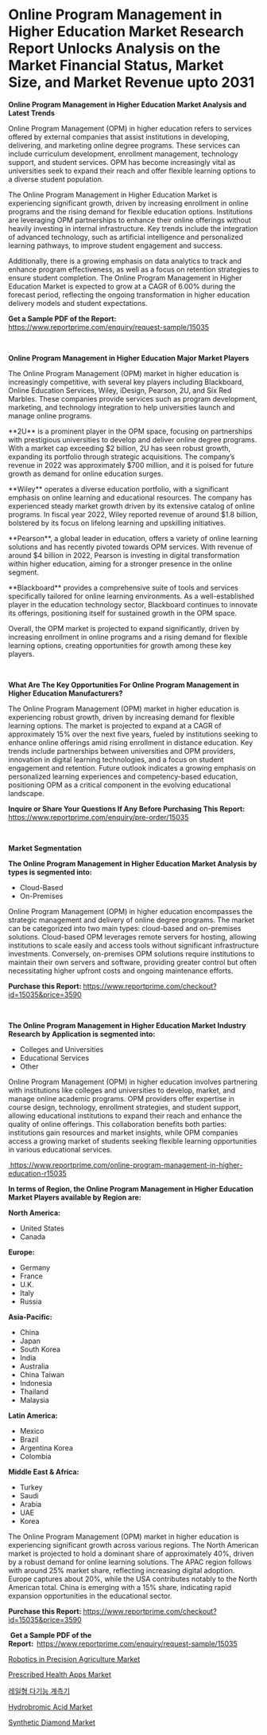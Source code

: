 <p><h1>Online Program Management in Higher Education Market Research Report Unlocks Analysis on the Market Financial Status, Market Size, and Market Revenue upto 2031</h1></p><p><strong>Online Program Management in Higher Education Market Analysis and Latest Trends</strong></p>
<p><p>Online Program Management (OPM) in higher education refers to services offered by external companies that assist institutions in developing, delivering, and marketing online degree programs. These services can include curriculum development, enrollment management, technology support, and student services. OPM has become increasingly vital as universities seek to expand their reach and offer flexible learning options to a diverse student population.</p><p>The Online Program Management in Higher Education Market is experiencing significant growth, driven by increasing enrollment in online programs and the rising demand for flexible education options. Institutions are leveraging OPM partnerships to enhance their online offerings without heavily investing in internal infrastructure. Key trends include the integration of advanced technology, such as artificial intelligence and personalized learning pathways, to improve student engagement and success. </p><p>Additionally, there is a growing emphasis on data analytics to track and enhance program effectiveness, as well as a focus on retention strategies to ensure student completion. The Online Program Management in Higher Education Market is expected to grow at a CAGR of 6.00% during the forecast period, reflecting the ongoing transformation in higher education delivery models and student expectations.</p></p>
<p><strong>Get a Sample PDF of the Report:&nbsp;</strong> <a href="https://www.reportprime.com/enquiry/request-sample/15035">https://www.reportprime.com/enquiry/request-sample/15035</a></p>
<p>&nbsp;</p>
<p><strong>Online Program Management in Higher Education Major Market Players</strong></p>
<p><p>The Online Program Management (OPM) market in higher education is increasingly competitive, with several key players including Blackboard, Online Education Services, Wiley, iDesign, Pearson, 2U, and Six Red Marbles. These companies provide services such as program development, marketing, and technology integration to help universities launch and manage online programs.</p><p>**2U** is a prominent player in the OPM space, focusing on partnerships with prestigious universities to develop and deliver online degree programs. With a market cap exceeding $2 billion, 2U has seen robust growth, expanding its portfolio through strategic acquisitions. The company’s revenue in 2022 was approximately $700 million, and it is poised for future growth as demand for online education surges.</p><p>**Wiley** operates a diverse education portfolio, with a significant emphasis on online learning and educational resources. The company has experienced steady market growth driven by its extensive catalog of online programs. In fiscal year 2022, Wiley reported revenue of around $1.8 billion, bolstered by its focus on lifelong learning and upskilling initiatives.</p><p>**Pearson**, a global leader in education, offers a variety of online learning solutions and has recently pivoted towards OPM services. With revenue of around $4 billion in 2022, Pearson is investing in digital transformation within higher education, aiming for a stronger presence in the online segment.</p><p>**Blackboard** provides a comprehensive suite of tools and services specifically tailored for online learning environments. As a well-established player in the education technology sector, Blackboard continues to innovate its offerings, positioning itself for sustained growth in the OPM space.</p><p>Overall, the OPM market is projected to expand significantly, driven by increasing enrollment in online programs and a rising demand for flexible learning options, creating opportunities for growth among these key players.</p></p>
<p>&nbsp;</p>
<p><strong>What Are The Key Opportunities For Online Program Management in Higher Education Manufacturers?</strong></p>
<p><p>The Online Program Management (OPM) market in higher education is experiencing robust growth, driven by increasing demand for flexible learning options. The market is projected to expand at a CAGR of approximately 15% over the next five years, fueled by institutions seeking to enhance online offerings amid rising enrollment in distance education. Key trends include partnerships between universities and OPM providers, innovation in digital learning technologies, and a focus on student engagement and retention. Future outlook indicates a growing emphasis on personalized learning experiences and competency-based education, positioning OPM as a critical component in the evolving educational landscape.</p></p>
<p><strong>Inquire or Share Your Questions If Any Before Purchasing This Report:</strong> <a href="https://www.reportprime.com/enquiry/pre-order/15035">https://www.reportprime.com/enquiry/pre-order/15035</a></p>
<p>&nbsp;</p>
<p><strong>Market Segmentation</strong></p>
<p><strong>The Online Program Management in Higher Education Market Analysis by types is segmented into:</strong></p>
<p><ul><li>Cloud-Based</li><li>On-Premises</li></ul></p>
<p><p>Online Program Management (OPM) in higher education encompasses the strategic management and delivery of online degree programs. The market can be categorized into two main types: cloud-based and on-premises solutions. Cloud-based OPM leverages remote servers for hosting, allowing institutions to scale easily and access tools without significant infrastructure investments. Conversely, on-premises OPM solutions require institutions to maintain their own servers and software, providing greater control but often necessitating higher upfront costs and ongoing maintenance efforts.</p></p>
<p><strong>Purchase this Report:&nbsp;</strong><a href="https://www.reportprime.com/checkout?id=15035&price=3590">https://www.reportprime.com/checkout?id=15035&price=3590</a></p>
<p>&nbsp;</p>
<p><strong>The Online Program Management in Higher Education Market Industry Research by Application is segmented into:</strong></p>
<p><ul><li>Colleges and Universities</li><li>Educational Services</li><li>Other</li></ul></p>
<p><p>Online Program Management (OPM) in higher education involves partnering with institutions like colleges and universities to develop, market, and manage online academic programs. OPM providers offer expertise in course design, technology, enrollment strategies, and student support, allowing educational institutions to expand their reach and enhance the quality of online offerings. This collaboration benefits both parties: institutions gain resources and market insights, while OPM companies access a growing market of students seeking flexible learning opportunities in various educational services.</p></p>
<p><a href="https://www.reportprime.com/online-program-management-in-higher-education-r15035">&nbsp;https://www.reportprime.com/online-program-management-in-higher-education-r15035</a></p>
<p><strong>In terms of Region, the Online Program Management in Higher Education Market Players available by Region are:</strong></p>
<p>
    <p> <strong> North America: </strong>
        <ul>
            <li>United States</li>
            <li>Canada</li>
        </ul>
        </p> 
    <p> <strong> Europe: </strong>
        <ul>
            <li>Germany</li>
            <li>France</li>
            <li>U.K.</li>
            <li>Italy</li>
            <li>Russia</li>
        </ul>
        </p> 
    <p> <strong> Asia-Pacific: </strong>
        <ul>
            <li>China</li>
            <li>Japan</li>
            <li>South Korea</li>
            <li>India</li>
            <li>Australia</li>
            <li>China Taiwan</li>
            <li>Indonesia</li>
            <li>Thailand</li>
            <li>Malaysia</li>
        </ul>
        </p> 
    <p> <strong> Latin America: </strong>
        <ul>
            <li>Mexico</li>
            <li>Brazil</li>
            <li>Argentina Korea</li>
            <li>Colombia</li>
        </ul>
        </p> 
    <p> <strong> Middle East & Africa: </strong>
        <ul>
            <li>Turkey</li>
            <li>Saudi</li>
            <li>Arabia</li>
            <li>UAE</li>
            <li>Korea</li>
        </ul>
    </p>
    </p>
<p><p>The Online Program Management (OPM) market in higher education is experiencing significant growth across various regions. The North American market is projected to hold a dominant share of approximately 40%, driven by a robust demand for online learning solutions. The APAC region follows with around 25% market share, reflecting increasing digital adoption. Europe captures about 20%, while the USA contributes notably to the North American total. China is emerging with a 15% share, indicating rapid expansion opportunities in the educational sector.</p></p>
<p><strong>Purchase this Report: </strong><a href="https://www.reportprime.com/checkout?id=15035&price=3590">https://www.reportprime.com/checkout?id=15035&price=3590</a></p>
<p>&nbsp;<strong>Get a Sample PDF of the Report:&nbsp;&nbsp;</strong><a href="https://www.reportprime.com/enquiry/request-sample/15035">https://www.reportprime.com/enquiry/request-sample/15035</a></p>
<p><strong></strong></p>
<p><p><a href="https://issuu.com/reportprime-2/docs/robotics-in-precision-agriculture-m_4fe66b10b7083e">Robotics in Precision Agriculture Market</a></p><p><a href="https://www.linkedin.com/pulse/prescribed-health-apps-market-size-share-competitive-s47mc?trackingId=kV8QOMuMSkmThFDq9Cen3w%3D%3D">Prescribed Health Apps Market</a></p><p><a href="https://medium.com/@walid_yasin/%EC%A7%80%EC%97%AD-%EB%B0%8F-%EA%B8%80%EB%A1%9C%EB%B2%8C-%ED%8A%B8%EB%A0%8C%EB%93%9C%EA%B0%80-2024%EB%85%84%EC%97%90%EC%84%9C-2031%EB%85%84%EA%B9%8C%EC%A7%80-%EC%B2%A0%EB%8F%84%ED%98%95-%EB%8B%A4%EA%B8%B0%EB%8A%A5-%EA%B8%B0%EA%B8%B0-%EC%8B%9C%EC%9E%A5%EC%97%90-%EC%96%B4%EB%96%A4-%EC%98%81%ED%96%A5%EC%9D%84-%EB%AF%B8%EC%B9%98%EA%B3%A0-%EC%9E%88%EC%8A%B5%EB%8B%88%EA%B9%8C-57ce754a3c3a">레일형 다기능 계측기</a></p><p><a href="https://medium.com/@karinaokon97/the-hydrobromic-acid-market-is-experiencing-higher-than-anticipated-demand-compared-to-29ee061c3bbf">Hydrobromic Acid Market</a></p><p><a href="https://medium.com/@karinaokon97/the-synthetic-diamond-market-prioritizes-cost-control-and-efficiency-enhancement-b8529e4b476f">Synthetic Diamond Market</a></p></p>